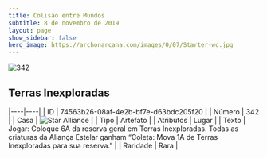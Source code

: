 ```yaml
---
title: Colisão entre Mundos
subtitle: 8 de novembro de 2019
layout: page
show_sidebar: false
hero_image: https://archonarcana.com/images/0/07/Starter-wc.jpg
---
```


![342](https://cdn.keyforgegame.com/media/card_front/pt/452_342_8J8XXPMHHR99_pt.png)

## Terras Inexploradas

|----|----|
| ID | 74563b26-08af-4e2b-bf7e-d63bdc205f20 |
| Número | 342 |
| Casa | ![Star Alliance](https://archonarcana.com/images/thumb/7/7d/Star_Alliance.png/22px-Star_Alliance.png "Aliança Estelar") |
| Tipo | Artefato |
| Atributos | Lugar |
| Texto | Jogar: Coloque 6A da reserva geral  em Terras Inexploradas.  Todas as criaturas da Aliança Estelar ganham “Coleta: Mova 1A de Terras Inexploradas para sua reserva.” |
| Raridade | Rara |
